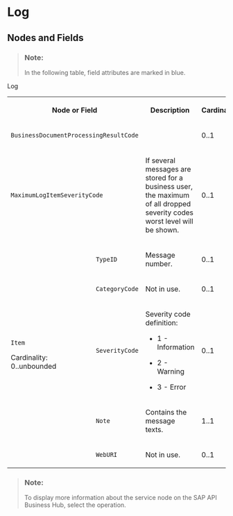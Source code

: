 <!-- loio8599598c14664d62a9cfb05bba51a49f -->

# Log



<a name="loio8599598c14664d62a9cfb05bba51a49f__section_m53_np5_qcb"/>

## Nodes and Fields

> ### Note:  
> In the following table, field attributes are marked in blue.

<a name="loio8599598c14664d62a9cfb05bba51a49f__table_rzl_pp5_qcb"/>Log


<table>
<tr>
<th colspan="2">

Node or Field



</th>
<th>

Description



</th>
<th>

Cardinality



</th>
</tr>
<tr>
<td colspan="2">

`BusinessDocumentProcessingResultCode`



</td>
<td>



</td>
<td>

0..1



</td>
</tr>
<tr>
<td colspan="2">

`MaximumLogItemSeverityCode`



</td>
<td>

If several messages are stored for a business user, the maximum of all dropped severity codes worst level will be shown.



</td>
<td>

0..1



</td>
</tr>
<tr>
<td rowspan="5">

`Item`

Cardinality: 0..unbounded



</td>
<td>

`TypeID`



</td>
<td>

Message number.



</td>
<td>

0..1



</td>
</tr>
<tr>
<td>

`CategoryCode`



</td>
<td>

Not in use.



</td>
<td>

0..1



</td>
</tr>
<tr>
<td>

`SeverityCode`



</td>
<td>

Severity code definition:

-   1 - Information

-   2 - Warning

-   3 - Error




</td>
<td>

0..1



</td>
</tr>
<tr>
<td>

`Note`



</td>
<td>

Contains the message texts.



</td>
<td>

1..1



</td>
</tr>
<tr>
<td>

`WebURI`



</td>
<td>

Not in use.



</td>
<td>

0..1



</td>
</tr>
</table>

> ### Note:  
> To display more information about the service node on the SAP API Business Hub, select the operation.

